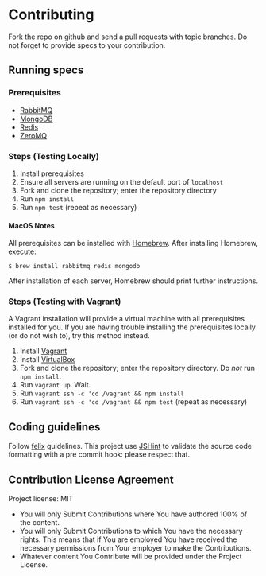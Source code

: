 Contributing
============

Fork the repo on github and send a pull requests with topic branches.
Do not forget to provide specs to your contribution.


Running specs
-------------

### Prerequisites

- [RabbitMQ](https://www.rabbitmq.com)
- [MongoDB](https://www.mongodb.org)
- [Redis](http://redis.io)
- [ZeroMQ](http://zeromq.org)

### Steps (Testing Locally)

1. Install prerequisites
2. Ensure all servers are running on the default port of `localhost`
3. Fork and clone the repository; enter the repository directory
4. Run `npm install`
5. Run `npm test` (repeat as necessary)

#### MacOS Notes

All prerequisites can be installed with [Homebrew](http://brew.sh).  After installing Homebrew, execute:

```shell
$ brew install rabbitmq redis mongodb
```

After installation of each server, Homebrew should print further instructions. 

### Steps (Testing with Vagrant)

A Vagrant installation will provide a virtual machine with all prerequisites installed for you.  If you are having trouble installing the prerequisites locally (or do not wish to), try this method instead.

1. Install [Vagrant](https://www.vagrantup.com/downloads.html)
2. Install [VirtualBox](https://www.virtualbox.org/wiki/Downloads)
3. Fork and clone the repository; enter the repository directory.  Do *not* run `npm install`.
4. Run `vagrant up`.  Wait.
5. Run `vagrant ssh -c 'cd /vagrant && npm install`
6. Run `vagrant ssh -c 'cd /vagrant && npm test` (repeat as necessary)

Coding guidelines
----------------

Follow [felix](http://nodeguide.com/style.html) guidelines.
This project use [JSHint](http://www.jshint.com/) to validate the
source code formatting with a pre commit hook: please respect that.


Contribution License Agreement
----------------

Project license: MIT

* You will only Submit Contributions where You have authored 100% of
  the content.
* You will only Submit Contributions to which You have the necessary
  rights. This means that if You are employed You have received the
  necessary permissions from Your employer to make the Contributions.
* Whatever content You Contribute will be provided under the Project
  License.
